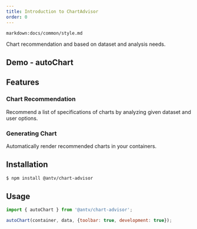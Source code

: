 ```yaml
---
title: Introduction to ChartAdvisor
order: 0
---
```


`markdown:docs/common/style.md`

<div class="doc-md">

Chart recommendation and based on dataset and analysis needs.

</div>

## Demo - autoChart

<playground path="chart-advisor/auto-chart/demo/basic.ts"></playground>

## Features

### Chart Recommendation

Recommend a list of specifications of charts by analyzing given dataset and user options.

### Generating Chart

Automatically render recommended charts in your containers.

## Installation

```bash
$ npm install @antv/chart-advisor
```

## Usage

```js
import { autoChart } from '@antv/chart-advisor';

autoChart(container, data, {toolbar: true, development: true});
```

</div>
